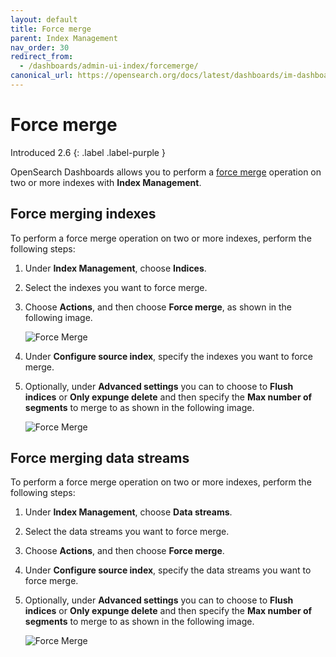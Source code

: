 ```yaml
---
layout: default
title: Force merge
parent: Index Management
nav_order: 30
redirect_from:
  - /dashboards/admin-ui-index/forcemerge/
canonical_url: https://opensearch.org/docs/latest/dashboards/im-dashboards/forcemerge/
---
```


# Force merge
Introduced 2.6
{: .label .label-purple }

OpenSearch Dashboards allows you to perform a [force merge]({{site.url}}{{site.baseurl}}/im-plugin/ism/error-prevention/index#force_merge) operation on two or more indexes with **Index Management**.

## Force merging indexes

To perform a force merge operation on two or more indexes, perform the following steps:

1. Under **Index Management**, choose **Indices**.

1. Select the indexes you want to force merge.

1. Choose **Actions**, and then choose **Force merge**, as shown in the following image.

    ![Force Merge]({{site.url}}{{site.baseurl}}/images/admin-ui-index/forcemerge1.png)

1. Under **Configure source index**, specify the indexes you want to force merge.

1. Optionally, under **Advanced settings** you can to choose to **Flush indices** or **Only expunge delete** and then specify the **Max number of segments** to merge to as shown in the following image.

    ![Force Merge]({{site.url}}{{site.baseurl}}/images/admin-ui-index/forcemerge2.png)

## Force merging data streams

To perform a force merge operation on two or more indexes, perform the following steps:

1. Under **Index Management**, choose **Data streams**.

1. Select the data streams you want to force merge.

1. Choose **Actions**, and then choose **Force merge**.

1. Under **Configure source index**, specify the data streams you want to force merge.

1. Optionally, under **Advanced settings** you can to choose to **Flush indices** or **Only expunge delete** and then specify the **Max number of segments** to merge to as shown in the following image.

    ![Force Merge]({{site.url}}{{site.baseurl}}/images/admin-ui-index/forcemerge2.png)
